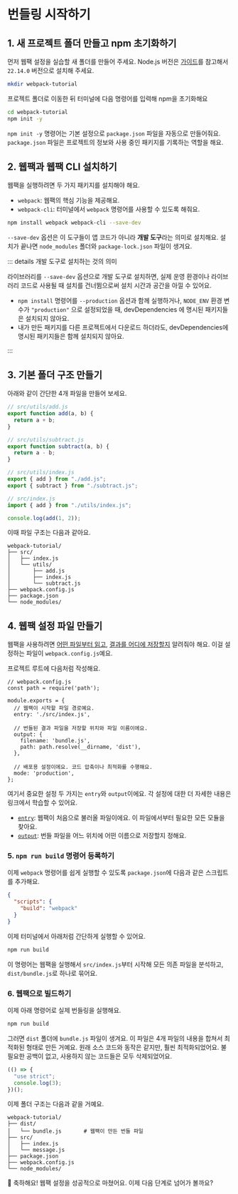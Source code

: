 # 번들링 시작하기

## 1. 새 프로젝트 폴더 만들고 npm 초기화하기

먼저 웹팩 설정을 실습할 새 폴더를 만들어 주세요. Node.js 버전은 [가이드](https://nodejs.org/ko/download)를 참고해서 `22.14.0` 버전으로 설치해 주세요.

```bash
mkdir webpack-tutorial
```

프로젝트 폴더로 이동한 뒤 터미널에 다음 명령어를 입력해 npm을 초기화해요

```bash
cd webpack-tutorial
npm init -y
```

`npm init -y` 명령어는 기본 설정으로 `package.json` 파일을 자동으로 만들어줘요. `package.json` 파일은 프로젝트의 정보와 사용 중인 패키지를 기록하는 역할을 해요.

## 2. 웹팩과 웹팩 CLI 설치하기

웹팩을 실행하려면 두 가지 패키지를 설치해야 해요.

- `webpack`: 웹팩의 핵심 기능을 제공해요.
- `webpack-cli`: 터미널에서 `webpack` 명령어를 사용할 수 있도록 해줘요.

```bash
npm install webpack webpack-cli --save-dev
```

`--save-dev` 옵션은 이 도구들이 앱 코드가 아니라 **개발 도구**라는 의미로 설치해요. 설치가 끝나면 `node_modules` 폴더와 `package-lock.json` 파일이 생겨요.

::: details 개발 도구로 설치하는 것의 의미

라이브러리를 `--save-dev` 옵션으로 개발 도구로 설치하면, 실제 운영 환경이나 라이브러리 코드로 사용될 때 설치를 건너뜀으로써 설치 시간과 공간을 아낄 수 있어요.

- `npm install` 명령어를 `--production` 옵션과 함께 실행하거나, `NODE_ENV` 환경 변수가 `"production"` 으로 설정되었을 때, devDependencies 에 명시된 패키지들은 설치되지 않아요.
- 내가 만든 패키지를 다른 프로젝트에서 다운로드 하더라도, devDependencies에 명시된 패키지들은 함께 설치되지 않아요.

:::

## 3. 기본 폴더 구조 만들기

아래와 같이 간단한 4개 파일을 만들어 보세요.

```javascript
// src/utils/add.js
export function add(a, b) {
  return a + b;
}
```

```javascript
// src/utils/subtract.js
export function subtract(a, b) {
  return a - b;
}
```

```javascript
// src/utils/index.js
export { add } from "./add.js";
export { subtract } from "./subtract.js";
```

```javascript
// src/index.js
import { add } from "./utils/index.js";

console.log(add(1, 2));
```

이때 파일 구조는 다음과 같아요.

```
webpack-tutorial/
├── src/
│   ├── index.js
│   └── utils/
│       ├── add.js
│       ├── index.js
│       └── subtract.js
├── webpack.config.js
├── package.json
└── node_modules/
```

## 4. 웹팩 설정 파일 만들기

웹팩을 사용하려면 [어떤 파일부터 읽고](../deep-dive/bundling-process/entry.md), [결과를 어디에 저장할지](../deep-dive/bundling-process/output.md) 알려줘야 해요. 이걸 설정하는 파일이 `webpack.config.js`예요.

프로젝트 루트에 다음처럼 작성해요.

```javascript{6,9-12}
// webpack.config.js
const path = require('path');

module.exports = {
  // 웹팩이 시작할 파일 경로예요.
  entry: './src/index.js',

  // 번들된 결과 파일을 저장할 위치와 파일 이름이에요.
  output: {
    filename: 'bundle.js',
    path: path.resolve(__dirname, 'dist'),
  },

  // 배포용 설정이에요. 코드 압축이나 최적화를 수행해요.
  mode: 'production',
};
```

여기서 중요한 설정 두 가지는 `entry`와 `output`이에요. 각 설정에 대한 더 자세한 내용은 링크에서 학습할 수 있어요.

- [`entry`](../deep-dive/bundling-process/entry.md): 웹팩이 처음으로 불러올 파일이에요. 이 파일에서부터 필요한 모든 모듈을 찾아요.
- [`output`](../deep-dive/bundling-process/output.md): 번들 파일을 어느 위치에 어떤 이름으로 저장할지 정해요.

### 5. `npm run build` 명령어 등록하기

이제 `webpack` 명령어를 쉽게 실행할 수 있도록 `package.json`에 다음과 같은 스크립트를 추가해요.

```json
{
  "scripts": {
    "build": "webpack"
  }
}
```

이제 터미널에서 아래처럼 간단하게 실행할 수 있어요.

```bash
npm run build
```

이 명령어는 웹팩을 실행해서 `src/index.js`부터 시작해 모든 의존 파일을 분석하고, `dist/bundle.js`로 하나로 묶어요.

### 6. 웹팩으로 빌드하기

이제 아래 명령어로 실제 번들링을 실행해요.

```bash
npm run build
```

그러면 `dist` 폴더에 `bundle.js` 파일이 생겨요. 이 파일은 4개 파일의 내용을 합쳐서 최적화된 형태로 만든 거예요.
원래 소스 코드와 동작은 같지만, 훨씬 최적화되었어요. 불필요한 공백이 없고, 사용하지 않는 코드들은 모두 삭제되었어요.

```javascript
(() => {
  "use strict";
  console.log(3);
})();
```

이제 폴더 구조는 다음과 같을 거예요.

```{4}
webpack-tutorial/
├── dist/
│   └── bundle.js       # 웹팩이 만든 번들 파일
├── src/
│   ├── index.js
│   └── message.js
├── package.json
├── webpack.config.js
└── node_modules/
```

🎉 축하해요! 웹팩 설정을 성공적으로 마쳤어요. 이제 다음 단계로 넘어가 볼까요?
